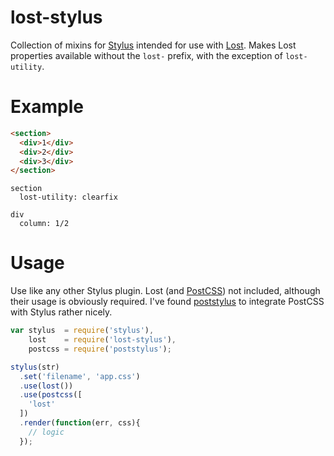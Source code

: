 # lost-stylus
Collection of mixins for [Stylus](https://learnboost.github.io/stylus/)
intended for use with [Lost](https://github.com/corysimmons/lost). Makes Lost
properties available without the `lost-` prefix, with the exception of
`lost-utility`.

# Example

```html
<section>
  <div>1</div>
  <div>2</div>
  <div>3</div>
</section>
```

```stylus
section
  lost-utility: clearfix

div
  column: 1/2
```

# Usage
Use like any other Stylus plugin. Lost (and
[PostCSS](https://github.com/postcss/postcss)) not included, although their
usage is obviously required.  I've found
[poststylus](https://github.com/seaneking/poststylus) to integrate PostCSS with
Stylus rather nicely.

```javascript
var stylus  = require('stylus'),
    lost    = require('lost-stylus'),
    postcss = require('poststylus');

stylus(str)
  .set('filename', 'app.css')
  .use(lost())
  .use(postcss([
    'lost'
  ])
  .render(function(err, css){
    // logic
  });
```
